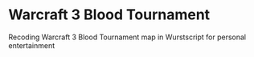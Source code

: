 # Warcraft 3 Blood Tournament

Recoding Warcraft 3 Blood Tournament map in Wurstscript for personal entertainment
